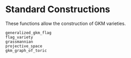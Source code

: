 # Standard Constructions

These functions allow the construction of GKM varieties.
```@docs
generalized_gkm_flag
flag_variety
grassmannian
projective_space
gkm_graph_of_toric
```